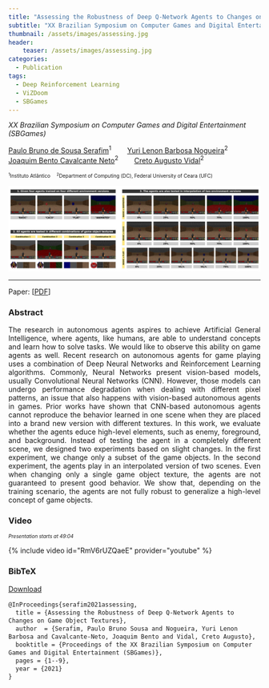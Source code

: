 ```yaml
---
title: "Assessing the Robustness of Deep Q-Network Agents to Changes on Game Object Textures"
subtitle: "XX Brazilian Symposium on Computer Games and Digital Entertainment (SBGames)"
thumbnail: /assets/images/assessing.jpg
header:
    teaser: /assets/images/assessing.jpg
categories:
  - Publication
tags:
  - Deep Reinforcement Learning
  - ViZDoom
  - SBGames
---
```


*XX Brazilian Symposium on Computer Games and Digital Entertainment (SBGames)*  

[Paulo Bruno de Sousa Serafim](https://paulobruno.github.io)<sup>1</sup>
  [Yuri Lenon Barbosa Nogueira](http://www.lia.ufc.br/~yuri/)<sup>2</sup>  
[Joaquim Bento Cavalcante Neto](http://www.lia.ufc.br/~joaquimb/)<sup>2</sup>
  [Creto Augusto Vidal](http://www.lia.ufc.br/~cvidal/)<sup>2</sup>

<p style="font-size:0.7em">
    <sup>1</sup>Instituto Atlântico
     <sup>2</sup>Department of Computing (DC), Federal University of Ceara (UFC)<br>
</p>

![Assessing robustness](/assets/images/assessing.jpg)

---

Paper: [[PDF](https://www.sbgames.org/proceedings2021/ComputacaoFull/217993.pdf)]


### Abstract

<p style="text-align:justify;">
The research in autonomous agents aspires to achieve Artificial General Intelligence, where agents, like humans, are able to understand concepts and learn how to solve tasks. We would like to observe this ability on game agents as well. Recent research on autonomous agents for game playing uses a combination of Deep Neural Networks and Reinforcement Learning algorithms. Commonly, Neural Networks present vision-based models, usually Convolutional Neural Networks (CNN). However, those models can undergo performance degradation when dealing with different pixel patterns, an issue that also happens with vision-based autonomous agents in games. Prior works have shown that CNN-based autonomous agents cannot reproduce the behavior learned in one scene when they are placed into a brand new version with different textures. In this work, we evaluate whether the agents educe high-level elements, such as enemy, foreground, and background. Instead of testing the agent in a completely different scene, we designed two experiments based on slight changes. In the first experiment, we change only a subset of the game objects. In the second experiment, the agents play in an interpolated version of two scenes. Even when changing only a single game object texture, the agents are not guaranteed to present good behavior. We show that, depending on the training scenario, the agents are not fully robust to generalize a high-level concept of game objects.
</p>


### Video

<p style="text-align:left;font-size:0.7em"><i>Presentation starts at 49:04</i></p>

{% include video id="RmV6rUZQaeE" provider="youtube" %}


### BibTeX

<p style="text-align:left">
  <a  href="/assets/citations/serafim2021assessing.bib">Download</a>
</p>

```
@InProceedings{serafim2021assessing,
  title = {Assessing the Robustness of Deep Q-Network Agents to Changes on Game Object Textures},
  author  = {Serafim, Paulo Bruno Sousa and Nogueira, Yuri Lenon Barbosa and Cavalcante-Neto, Joaquim Bento and Vidal, Creto Augusto},
  booktitle = {Proceedings of the XX Brazilian Symposium on Computer Games and Digital Entertainment (SBGames)},
  pages = {1--9},
  year = {2021}
}
```
